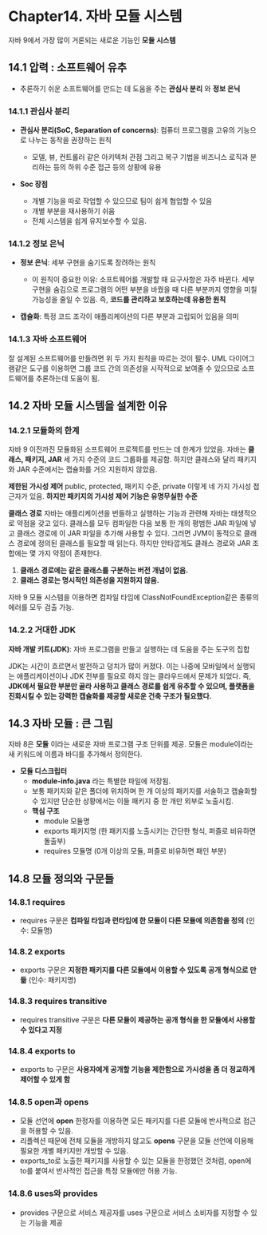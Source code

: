 # Chapter14. 자바 모듈 시스템
자바 9에서 가장 많이 거론되는 새로운 기능인 __모듈 시스템__

## 14.1 압력 : 소프트웨어 유추
* 추론하기 쉬운 소프트웨어를 만드는 데 도움을 주는 __관심사 분리__ 와 __정보 은닉__

### 14.1.1 관심사 분리
* __관심사 분리(SoC, Separation of concerns)__: 컴퓨터 프로그램을 고유의 기능으로 나누는 동작을 권장하는 원칙
    * 모델, 뷰, 컨트롤러 같은 아키텍처 관점 그리고 복구 기법을 비즈니스 로직과 분리하는 등의 하위 수준 접근 등의 상황에 유용

* __Soc 장점__
    * 개별 기능을 따로 작업할 수 있으므로 팀이 쉽게 협업할 수 있음
    * 개별 부분을 재사용하기 쉬움
    * 전체 시스템을 쉽게 유지보수할 수 있음.

### 14.1.2 정보 은닉
* __정보 은닉__: 세부 구현을 숨기도록 장려하는 원칙
    * 이 원칙이 중요한 이유: 소프트웨어를 개발할 때 요구사항은 자주 바뀐다. 세부 구현을 숨김으로 프로그램의 어떤 부분을 바꿨을 때 다른 부분까지 영향을 미칠 가능성을 줄일 수 있음. 즉, __코드를 관리하고 보호하는데 유용한 원칙__

* __캡슐화__: 특정 코드 조각이 애플리케이션의 다른 부분과 고립되어 있음을 의미

### 14.1.3 자바 소프트웨어
잘 설계된 소프트웨어를 만들려면 위 두 가지 원칙을 따르는 것이 필수.
UML 다이어그램같은 도구를 이용하면 그룹 코드 간의 의존성을 시작적으로 보여줄 수 있으므로 소프트웨어를 추론하는데 도움이 됨.



## 14.2 자바 모듈 시스템을 설계한 이유

### 14.2.1 모듈화의 한계
자바 9 이전까진 모듈화된 소프트웨어 프로젝트를 만드는 데 한계가 있었음. 자바는 __클래스, 패키지, JAR__ 세 가지 수준의 코드 그룹화를 제공함. 하지만 클래스와 달리 패키지와 JAR 수준에서는 캡슐화를 거으 지원하지 않았음.

__제한된 가시성 제어__
public, protected, 패키지 수준, private 이렇게 네 가지 가시성 접근자가 있음. __하지만 패키지의 가시성 제어 기능은 유명무실한 수준__


__클래스 경로__
자바는 애플리케이션을 번들하고 실행하는 기능과 관련해 자바는 태생적으로 약점을 갖고 있다. 
클래스를 모두 컴파일한 다음 보통 한 개의 평범한 JAR 파일에 넣고 클래스 경로에 이 JAR 파일을 추가해 사용할 수 있다. 그러면 JVM이 동적으로 클래스 경로에 정의된 클래스를 필요할 때 읽는다.
하지만 안타깝게도 클래스 경로와 JAR 조합에는 몇 가지 약점이 존재한다.

1. __클래스 경로에는 같은 클래스를 구분하는 버전 개념이 없음.__
2. __클래스 경로는 명시적인 의존성을 지원하지 않음.__

자바 9 모듈 시스템을 이용하면 컴파일 타임에 ClassNotFoundException같은 종류의 에러를 모두 검출 가능.

### 14.2.2 거대한 JDK
__자바 개발 키트(JDK)__: 자바 프로그램을 만들고 실행하는 데 도움을 주는 도구의 집합

JDK는 시간이 흐르면서 발전하고 덩치가 많이 커졌다. 이는 나중에 모바일에서 실행되는 애플리케이션이나 JDK 전부를 필요로 하지 않는 클라우드에서 문제가 되었다. 즉, __JDK에서 필요한 부분만 골라 사용하고 클래스 경로를 쉽게 유추할 수 있으며, 플랫폼을 진화시킬 수 있는 강력한 캡슐화를 제공할 새로운 건축 구조가 필요했다.__



## 14.3 자바 모듈 : 큰 그림
자바 8은 __모듈__ 이라는 새로운 자바 프로그램 구조 단위를 제공. 모듈은 module이라는 새 키워드에 이름과 바디를 추가해서 정의한다.
* __모듈 디스크립터__ 
    * __module-info.java__ 라는 특별한 파일에 저장됨.
    * 보통 패키지와 같은 폴더에 위치하며 한 개 이상의 패키지를 서술하고 캡슐화할 수 있지만 단순한 상황에서는 이들 패키지 중 한 개만 외부로 노출시킴.
    * __핵심 구조__
        * module 모듈명
        * exports 패키지명 (한 패키지를 노출시키는 간단한 형식, 퍼즐로 비유하면 돌출부)
        * requires 모듈명 (0개 이상의 모듈, 퍼즐로 비유하면 패인 부분)
    


## 14.8 모듈 정의와 구문들

### 14.8.1 requires
* requires 구문은 __컴파일 타임과 런타임에 한 모듈이 다른 모듈에 의존함을 정의__ (인수: 모듈명)

### 14.8.2 exports
* exports 구문은 __지정한 패키지를 다른 모듈에서 이용할 수 있도록 공개 형식으로 만듦__ (인수: 패키지명)

### 14.8.3 requires transitive
* requires transitive 구문은 __다른 모듈이 제공하는 공개 형식을 한 모듈에서 사용할 수 있다고 지정__

### 14.8.4 exports to
* exports to 구문은 __사용자에게 공개할 기능을 제한함으로 가시성을 좀 더 정교하게 제어할 수 있게 함__

### 14.8.5 open과 opens
* 모듈 선언에 __open__ 한정자를 이용하면 모든 패키지를 다른 모듈에 반사적으로 접근을 허용할 수 있음.
* 리플렉션 때문에 전체 모듈을 개방하지 않고도 __opens__ 구문을 모듈 선언에 이용해 필요한 개별 패키지만 개방할 수 있음.
* exports_to로 노출한 패키지를 사용할 수 있는 모듈을 한정했던 것처럼, open에 to를 붙여서 반사적인 접근을 특정 모듈에만 허용 가능.

### 14.8.6 uses와 provides
* provides 구문으로 서비스 제공자를 uses 구문으로 서비스 소비자를 지정할 수 있는 기능을 제공





